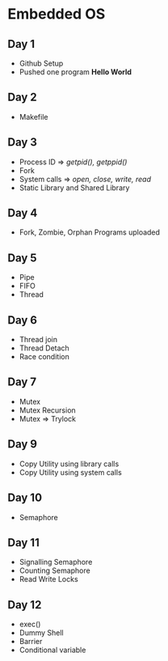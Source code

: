 # Embedded OS

## Day 1
- Github Setup
- Pushed one program **Hello World**

## Day 2
- Makefile

## Day 3
- Process ID => *getpid(), getppid()* 
- Fork
- System calls => *open, close, write, read*
- Static Library and Shared Library

## Day 4
-  Fork, Zombie, Orphan Programs uploaded

## Day 5
- Pipe
- FIFO
- Thread

## Day 6
- Thread join
- Thread Detach
- Race condition
## Day 7
- Mutex
- Mutex Recursion
- Mutex => Trylock

## Day 9
- Copy Utility using library calls
- Copy Utility using system calls

## Day 10
- Semaphore

## Day 11
- Signalling Semaphore
- Counting Semaphore
- Read Write Locks
## Day 12
- exec()
- Dummy Shell
- Barrier
- Conditional variable